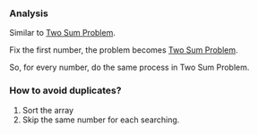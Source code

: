 ### Analysis

Similar to [Two Sum Problem](https://leetcode.com/problems/two-sum/description/).

Fix the first number, the problem becomes [Two Sum Problem](https://leetcode.com/problems/two-sum/description/).

So, for every number, do the same process in Two Sum Problem.

### How to avoid duplicates?

1) Sort the array
2) Skip the same number for each searching.
